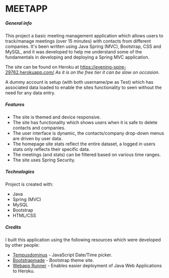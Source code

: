 # MEETAPP

##### General info
This project a basic meeting management application which allows users to track/manage meetings (over 15 minutes) with contacts from different companies. It's been written using Java Spring (MVC), Bootstrap, CSS and MySQL, and it was developed to help me understand some of the fundamentals in developing and deploying a Spring MVC application.  

The site can be found on Heroku at https://evening-spire-29762.herokuapp.com/ 
*As it is on the free tier it can be slow on occasion.*

A dummy account is setup (with both username/pw as Test) which has associated data loaded to enable the sites functionality to seen without the need for any data entry. 

##### Features
* The site is themed and device responsive.
* The site has functionality which shows users when it is safe to delete contacts and companies.
* The user interface is dynamic, the contacts/company drop-down menus are driven by user data.
* The homepage site stats reflect the entire dataset, a logged in users stats only reflects their specific data.
* The meetings (and stats) can be filtered based on various time ranges.
* The site uses Spring Security.

##### Technologies
Project is created with:
* Java
* Spring (MVC)
* MySQL
* Bootstrap
* HTML/CSS

##### Credits
I built this application using the following resources which were developed by other people:
* [Tempusdominus](https://tempusdominus.github.io/bootstrap-4/) - JavaScript Date/Time picker.
* [Bootstrapmade](https://bootstrapmade.com/) - Bootstrap theme site.
* [Webapp Runner](https://github.com/heroku/webapp-runner) - Enables easier deployment of Java Web Applications to Heroku.
